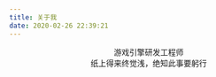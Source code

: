 ```yaml
---
title: 关于我
date: 2020-02-26 22:39:21
---
```


<center>游戏引擎研发工程师</center>
<center>纸上得来终觉浅，绝知此事要躬行</center>